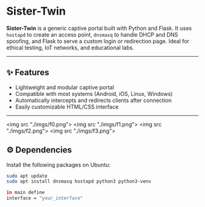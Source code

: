 # Sister-Twin

**Sister-Twin** is a generic captive portal built with Python and Flask. It uses `hostapd` to create an access point, `dnsmasq` to handle DHCP and DNS spoofing, and Flask to serve a custom login or redirection page. Ideal for ethical testing, IoT networks, and educational labs.

---

## ✨ Features

- Lightweight and modular captive portal
- Compatible with most systems (Android, iOS, Linux, Windows)
- Automatically intercepts and redirects clients after connection
- Easily customizable HTML/CSS interface

---
<img src "./imgs/f0.png">
<img src "./imgs/f1.png">
<img src "./imgs/f2.png">
<img src "./imgs/f3.png">
## ⚙️ Dependencies

Install the following packages on Ubuntu:

```bash
sudo apt update
sudo apt install dnsmasq hostapd python3 python3-venv

in main define
interface = "your_interface"

